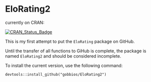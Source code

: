 # EloRating2

currently on CRAN:

[![CRAN\_Status\_Badge](http://www.r-pkg.org/badges/version/EloRating)](https://cran.r-project.org/package=EloRating)


This is my first attempt to put the `EloRating` package on GitHub.

Until the transfer of all functions to GiHub is complete, the package is named `EloRating2` and should be considered incomplete.

To install the current version, use the following command:

`devtools::install_github("gobbios/EloRating2")`


